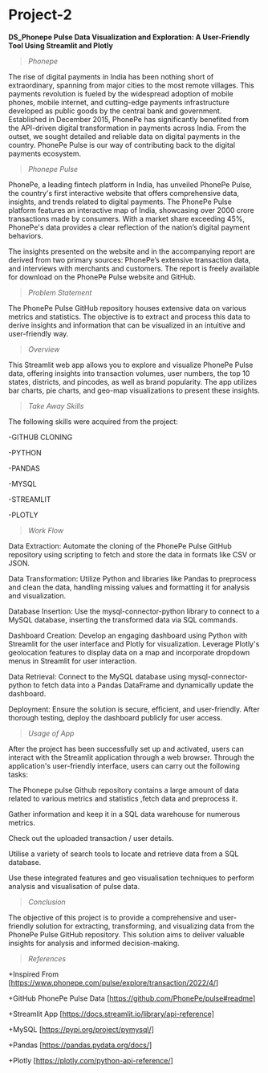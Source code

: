 # Project-2

**DS_Phonepe Pulse Data Visualization and Exploration: A User-Friendly Tool Using Streamlit and Plotly**

>_Phonepe_

The rise of digital payments in India has been nothing short of extraordinary, spanning from major cities to the most remote villages. This payments revolution is fueled by the widespread adoption of mobile phones, mobile internet, and cutting-edge payments infrastructure developed as public goods by the central bank and government. Established in December 2015, PhonePe has significantly benefited from the API-driven digital transformation in payments across India. From the outset, we sought detailed and reliable data on digital payments in the country. PhonePe Pulse is our way of contributing back to the digital payments ecosystem.

>_Phonepe Pulse_

PhonePe, a leading fintech platform in India, has unveiled PhonePe Pulse, the country's first interactive website that offers comprehensive data, insights, and trends related to digital payments. The PhonePe Pulse platform features an interactive map of India, showcasing over 2000 crore transactions made by consumers. With a market share exceeding 45%, PhonePe's data provides a clear reflection of the nation’s digital payment behaviors.

The insights presented on the website and in the accompanying report are derived from two primary sources: PhonePe’s extensive transaction data, and interviews with merchants and customers. The report is freely available for download on the PhonePe Pulse website and GitHub.

>_Problem Statement_

The PhonePe Pulse GitHub repository houses extensive data on various metrics and statistics. The objective is to extract and process this data to derive insights and information that can be visualized in an intuitive and user-friendly way.

>_Overview_

This Streamlit web app allows you to explore and visualize PhonePe Pulse data, offering insights into transaction volumes, user numbers, the top 10 states, districts, and pincodes, as well as brand popularity. The app utilizes bar charts, pie charts, and geo-map visualizations to present these insights.

>_Take Away Skills_

The following skills were acquired from the project:

-GITHUB CLONING

-PYTHON

-PANDAS

-MYSQL

-STREAMLIT

-PLOTLY

>_Work Flow_

Data Extraction: Automate the cloning of the PhonePe Pulse GitHub repository using scripting to fetch and store the data in formats like CSV or JSON.

Data Transformation: Utilize Python and libraries like Pandas to preprocess and clean the data, handling missing values and formatting it for analysis and visualization.

Database Insertion: Use the mysql-connector-python library to connect to a MySQL database, inserting the transformed data via SQL commands.

Dashboard Creation: Develop an engaging dashboard using Python with Streamlit for the user interface and Plotly for visualization. Leverage Plotly's geolocation features to display data on a map and incorporate dropdown menus in Streamlit for user interaction.

Data Retrieval: Connect to the MySQL database using mysql-connector-python to fetch data into a Pandas DataFrame and dynamically update the dashboard.

Deployment: Ensure the solution is secure, efficient, and user-friendly. After thorough testing, deploy the dashboard publicly for user access.

>_Usage of App_

After the project has been successfully set up and activated, users can interact with the Streamlit application through a web browser. Through the application's user-friendly interface, users can carry out the following tasks:

The Phonepe pulse Github repository contains a large amount of data related to various metrics and statistics ,fetch data and preprocess it.

Gather information and keep it in a SQL data warehouse for numerous metrics.

Check out the uploaded transaction / user details.

Utilise a variety of search tools to locate and retrieve data from a SQL database.

Use these integrated features and geo visualisation techniques to perform analysis and visualisation of pulse data.

>_Conclusion_

The objective of this project is to provide a comprehensive and user-friendly solution for extracting, transforming, and visualizing data from the PhonePe Pulse GitHub repository. This solution aims to deliver valuable insights for analysis and informed decision-making.

>_References_

+Inspired From [https://www.phonepe.com/pulse/explore/transaction/2022/4/]

+GitHub PhonePe Pulse Data [https://github.com/PhonePe/pulse#readme]

+Streamlit App [https://docs.streamlit.io/library/api-reference]

+MySQL [https://pypi.org/project/pymysql/]

+Pandas [https://pandas.pydata.org/docs/]

+Plotly [https://plotly.com/python-api-reference/]



